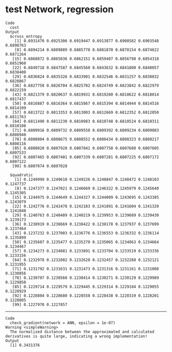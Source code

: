 # test Network, regression

    Code
      cost
    Output
      $cross_entropy
        [1] 0.6931470 0.6925306 0.6919447 0.6913877 0.6908582 0.6903548 0.6898763
        [8] 0.6894214 0.6889889 0.6885778 0.6881870 0.6878154 0.6874622 0.6871264
       [15] 0.6868072 0.6865036 0.6862151 0.6859407 0.6856798 0.6854318 0.6851960
       [22] 0.6849718 0.6847587 0.6845560 0.6843632 0.6841800 0.6840057 0.6838400
       [29] 0.6836824 0.6835326 0.6833901 0.6832546 0.6831257 0.6830032 0.6828867
       [36] 0.6827758 0.6826704 0.6825702 0.6824749 0.6823842 0.6822979 0.6822159
       [43] 0.6821379 0.6820637 0.6819931 0.6819260 0.6818622 0.6818014 0.6817437
       [50] 0.6816887 0.6816364 0.6815867 0.6815394 0.6814944 0.6814516 0.6814109
       [57] 0.6813722 0.6813353 0.6813003 0.6812669 0.6812352 0.6812050 0.6811763
       [64] 0.6811490 0.6811230 0.6810983 0.6810748 0.6810524 0.6810311 0.6810108
       [71] 0.6809916 0.6809732 0.6809558 0.6809392 0.6809234 0.6809083 0.6808940
       [78] 0.6808804 0.6808675 0.6808552 0.6808434 0.6808323 0.6808217 0.6808116
       [85] 0.6808020 0.6807928 0.6807841 0.6807758 0.6807680 0.6807605 0.6807533
       [92] 0.6807465 0.6807401 0.6807339 0.6807281 0.6807225 0.6807172 0.6807122
       [99] 0.6807074 0.6807028
      
      $quadratic
        [1] 0.1249999 0.1249610 0.1249226 0.1248847 0.1248472 0.1248103 0.1247737
        [8] 0.1247377 0.1247021 0.1246669 0.1246322 0.1245979 0.1245640 0.1245305
       [15] 0.1244975 0.1244649 0.1244327 0.1244009 0.1243695 0.1243385 0.1243079
       [22] 0.1242776 0.1242478 0.1242183 0.1241891 0.1241604 0.1241320 0.1241040
       [29] 0.1240763 0.1240489 0.1240219 0.1239953 0.1239689 0.1239430 0.1239173
       [36] 0.1238919 0.1238669 0.1238422 0.1238178 0.1237937 0.1237699 0.1237464
       [43] 0.1237232 0.1237003 0.1236776 0.1236553 0.1236332 0.1236114 0.1235899
       [50] 0.1235687 0.1235477 0.1235270 0.1235065 0.1234863 0.1234664 0.1234467
       [57] 0.1234273 0.1234081 0.1233891 0.1233704 0.1233519 0.1233336 0.1233156
       [64] 0.1232978 0.1232802 0.1232628 0.1232457 0.1232288 0.1232121 0.1231955
       [71] 0.1231792 0.1231631 0.1231473 0.1231316 0.1231161 0.1231008 0.1230856
       [78] 0.1230707 0.1230560 0.1230414 0.1230271 0.1230129 0.1229989 0.1229850
       [85] 0.1229714 0.1229579 0.1229445 0.1229314 0.1229184 0.1229055 0.1228929
       [92] 0.1228804 0.1228680 0.1228558 0.1228438 0.1228319 0.1228201 0.1228085
       [99] 0.1227970 0.1227857
      

---

    Code
      check_gradient(network = ANN, epsilon = 1e-07)
    Warning <simpleWarning>
      The normalized distance between the approximated and calculated derivatives is quite large, indicating a wrong implementation!
    Output
      [1] 0.3431376

